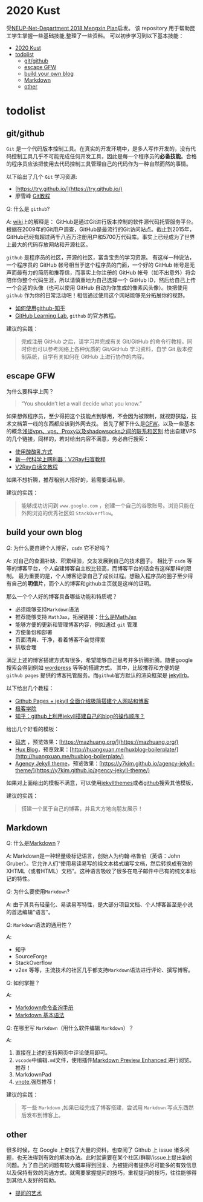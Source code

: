 # 2020 Kust
受[NEUP-Net-Department 2018 Mengxin Plan](https://github.com/johncruyff14/mengxin-2018)启发。
该 repository 用于帮助昆工学生掌握一些基础技能,整理了一些资料。
可以初步学习到以下基本技能：
- [2020 Kust](#2020-kust)
- [todolist](#todolist)
  * [git/github](#git/github)
  * [escape GFW](#escape-GFW)
  * [build your own blog](#build-your-own-blog)
  * [Markdown](#markdown)
  * [other](#other)

# todolist
## git/github
`Git` 是一个代码版本控制工具。在真实的开发环境中，是多人写作开发的，没有代码控制工具几乎不可能完成任何开发工具，因此是每一个程序员的**必备技能**。合格的程序员应该把使用去代码控制工具管理自己的代码作为一种自然而然的事情。

以下给出了几个 `Git` 学习资源:
* [https://try.github.io/](https://try.github.io/)
* 廖雪峰 [Git教程](https://www.liaoxuefeng.com/wiki/0013739516305929606dd18361248578c67b8067c8c017b000)

*Q*: 什么是 `github`?

*A*: [wiki](https://en.wikipedia.org/wiki/GitHub)上的解释是：
GitHub是通过Git进行版本控制的软件源代码托管服务平台。
根据在2009年的Git用户调查，GitHub是最流行的Git访问站点。截止到2015年，GitHub已经有超过两千八百万注册用户和5700万代码库。事实上已经成为了世界上最大的代码存放网站和开源社区。

`github` 是程序员的社区，开源的社区，富含宝贵的学习资源。
有这样一种说法，一个程序员的 GitHub 帐号相当于这个程序员的门面，一个好的 GitHub 帐号是无声而最有力的简历和推荐信，而事实上你注册的 GitHub 帐号（如不出意外）将会陪伴你整个代码生涯，所以请慎重地为自己选择一个 GitHub ID，然后给自己上传一个合适的头像（也可以使用 GitHub 自动为你生成的像素风头像）。快把使用 `github` 作为你的日常活动吧！相信通过使用这个网站能够充分拓展你的视野。

* [如何使用github-知乎](https://www.zhihu.com/question/20070065)
* [GitHub Learning Lab](https://lab.github.com/), `github` 的官方教程。

建议的实践：
> 完成注册 GitHub 之后，请学习并完成有关 Git/GitHub 的命令行教程。同时你也可以参考网络上各种优质的 Git/GitHub 学习资料，自学 Git 版本控制系统，自学有关如何在 GitHub 上进行协作的内容。

## escape GFW
为什么要科学上网？
> “You shouldn’t let a wall decide what you know.”

如果想做程序员，至少得把这个技能点到够用，不会因为被限制，就视野狭隘，技术文档第一线的东西都应该到外网去找。
首先了解下什么是[GFW](https://zh.wikipedia.org/wiki/防火长城)。以及一些基本的概念[浅谈vpn、vps、Proxy以及shadowsocks之间的联系和区别](https://medium.com/@thomas_summon/浅谈vpn-vps-proxy以及shadowsocks之间的联系和区别-b0198f92db1b)
给出自建VPS的几个链接，同样的，若对给出内容不满意，务必自行搜索：
* [使用酸酸乳方式](https://beiyuan.me/over-the-wall-2/)
* [新一代科学上网利器：V2Ray扫盲教程](http://blog.whiterabbitxyj.com/2018/08/31/V2Ray/)
* [V2Ray白话文教程](https://toutyrater.github.io/)

如果不想折腾，推荐租别人搭好的，若需要请私聊。

建议的实践：
> 能够成功访问到 `www.google.com` ，创建一个自己的谷歌账号。浏览只能在外网浏览的优秀社区如 `StackOverflow`。

## build your own blog
*Q*: 为什么要自建个人博客，`csdn` 它不好吗？

*A*: 对自己的查漏补缺、积累经验，交友发展到自己的技术圈子。
相比于 `csdn` 等等的博客平台，个人自建博客自主权比较高，而博客平台的话会有这样那样的限制。
最为重要的是，个人博客记录自己了成长过程。想融入程序员的圈子至少得有自己的**明信片**，而个人的博客和github主页就是这样的证明。


那么一个个人好的博客具备哪些功能和特质呢？

* 必须能够支持`Markdown`语法
* 推荐能够支持 `MathJax`，拓展链接：[什么是MathJax](http://docs.mathjax.org/en/latest/basic/mathjax.html)
*  能够方便的更新和管理博客内容，例如通过 `git` 管理
* 方便备份和部署
* 页面清爽、干净，看着博客不会觉得累
* 排版合理

满足上述的博客搭建方式有很多，希望能够自己思考并多折腾折腾。随便google搜索会得到例如 [wordpress](https://zhuanlan.zhihu.com/p/91746059) 等等的搭建方式。
其中，比较推荐和方便的是 `github pages` 提供的博客托管服务。而`github`官方默认的渲染框架是 [jekyllrb](https://jekyllrb.com/)。

以下给出几个教程：
* [Github Pages + jekyll 全面介绍极简搭建个人网站和博客 ](https://zhuanlan.zhihu.com/p/51240503)
* [极客学院](https://wiki.jikexueyuan.com/project/jekyll/github-pages.html)
* [知乎：github上利用jekyll搭建自己的blog的操作顺序？](https://www.zhihu.com/question/30018945)

给出几个好看的模板：
* [码志](https://github.com/mzlogin/mzlogin.github.io) ，预览效果：[https://mazhuang.org/](https://mazhuang.org/)
* [Hux Blog](https://github.com/Huxpro/huxpro.github.io)，预览效果：[http://huangxuan.me/huxblog-boilerplate/](http://huangxuan.me/huxblog-boilerplate/)
* [Agency Jekyll theme](https://github.com/y7kim/agency-jekyll-theme)，预览效果：[https://y7kim.github.io/agency-jekyll-theme/](https://y7kim.github.io/agency-jekyll-theme/)

如果对上面给出的模板不满意，可以使用[jekyllthemes](http://jekyllthemes.org/)或者[github](https://github.com/search?q=Jekyll+Themes)搜索其他模板，

建议的实践：
> 搭建一个属于自己的博客，并且大方地向朋友展示！

## Markdown
*Q*: 什么是[Markdown](https://zh.wikipedia.org/zh-hans/Markdown)？

*A*: Markdown是一种轻量级标记语言，创始人为约翰·格鲁伯（英语：John Gruber）。它允许人们“使用易读易写的纯文本格式编写文档，然后转换成有效的XHTML（或者HTML）文档”。这种语言吸收了很多在电子邮件中已有的纯文本标记的特性。

*Q*: 为什么要使用`Markdown`?

*A*: 由于其具有轻量化、易读易写特性，是大部分项目文档、个人博客甚至是小说的首选编辑"语言"。

*Q*: `Markdown`语法的通用性？

*A*:
* 知乎
* SourceForge
* StackOverflow
* v2ex
等等，主流技术的社区几乎都支持`Markdown`语法进行评论、撰写博客。


*Q*: 如何掌握？

*A*:
* [Markdown命令查询手册](http://liuxihao.com/Manual/Markdown命令查询手册/)
* [Markdown 基本语法](http://younghz.github.io/Markdown/)

*Q*: 在哪里写 `Markdown`（用什么软件编辑 `Markdown`）？

*A*:
1. 直接在上述的支持网页中评论使用即可。
2. `vscode`中编辑`.md`文件，使用插件[Markdown Preview Enhanced
](https://marketplace.visualstudio.com/items?itemName=shd101wyy.markdown-preview-enhanced)进行阅览。推荐！
3. MarkdownPad
4. [vnote](https://github.com/tamlok/vnote),强烈推荐！



建议的实践：
> 写一些 `Markdown` ,如果已经完成了博客搭建，尝试用 `Markdown` 写点东西然后发布到博客上。

## other
很多时候，在 Google 上查找了大量的资料，也查阅了 Github 上 issue 诸多问题，也无法得到有效的解决办法。此时就需要在某个社区/群聊/issue上提出新的问题。为了自己的问题有较大概率得到回复、为被提问者提供尽可能多的有效信息以及保持有效的沟通方式，就需要掌握提问的技巧，重视提问的技巧，往往能够得到其他人友好的帮助。
* [提问的艺术](https://github.com/ryanhanwu/How-To-Ask-Questions-The-Smart-Way)